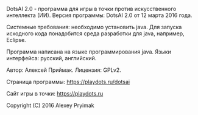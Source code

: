 DotsAI 2.0 - программа для игры в точки против искусственного интеллекта (ИИ).
Версия программы: DotsAI 2.0 от 12 марта 2016 года.

Системные требования: необходимо установить java.
Для запуска исходного кода понадобится среда разработки для java, например, Eclipse.

Программа написана на языке программирования java.
Языки интерфейса: русский, английский.

Автор: Алексей Приймак.
Лицензия: GPLv2.

Страница программы: https://playdots.ru/dotsai

Сайт игры в точки: https://playdots.ru

Copyright (C) 2016 Alexey Pryimak
